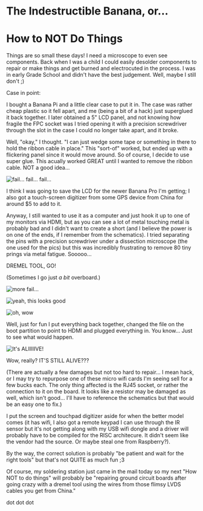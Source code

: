 The Indestructible Banana, or...
=====================================================
How to NOT Do Things
=====================================================

Things are so small these days! I need a microscope to even see components. Back when I was a child I could easily desolder components to repair or make things and get burned and electrocuted in the process. I was in early Grade School and didn't have the best judgement. Well, maybe I still don't ;)

Case in point:

I bought a Banana Pi and a little clear case to put it in. The case was rather cheap plastic so it fell apart, and me (being a bit of a hack) just superglued it back together. I later obtained a 5" LCD panel, and not knowing how fragile the FPC socket was I tried opening it with a precision screwdriver through the slot in the case I could no longer take apart, and it broke.

Well, "okay," I thought. "I can just wedge some tape or something in there to hold the ribbon cable in place." This "sort-of" worked, but ended up with a flickering panel since it would move around. So of course, I decide to use super glue. This acually worked GREAT until I wanted to remove the ribbon cable. NOT a good idea...

![fail... fail... fail...](https://raw.githubusercontent.com/ericwilk/playground/master/youaredoingitwrong/IMG_0494.JPG "Evidence of a bad idea gone wrong.")

I think I was going to save the LCD for the newer Banana Pro I'm getting; I also got a touch-screen digitizer from some GPS device from China for around $5 to add to it.

Anyway, I still wanted to use it as a computer and just hook it up to one of my monitors via HDMI, but as you can see a lot of metal touching metal is probably bad and I didn't want to create a short (and I believe the power is on one of the ends, if I remember from the schematics). I tried separating the pins with a precision screwdriver under a dissection microscope (the one used for the pics) but this was incredibly frustrating to remove 80 tiny prings via metal fatigue. Sooooo...

DREMEL TOOL, GO!

(Sometimes I go just *a bit* overboard.)

![more fail...](https://raw.githubusercontent.com/ericwilk/playground/master/youaredoingitwrong/IMG_0495.JPG "Destruction.")

![yeah, this looks good](https://raw.githubusercontent.com/ericwilk/playground/master/youaredoingitwrong/IMG_0496.JPG "oops.")

![oh, wow](https://raw.githubusercontent.com/ericwilk/playground/master/youaredoingitwrong/IMG_0498.JPG "Okay, this CAN NOT possibly work, anymore.")

Well, just for fun I put everything back together, changed the file on the boot partition to point to HDMI and plugged everything in. You know... Just to see what would happen.

![It's ALIIIIIVE!](https://raw.githubusercontent.com/ericwilk/playground/master/youaredoingitwrong/IMG_0500.JPG "It's THE ENERGIZER BUNNY.")

Wow, really? IT'S STILL ALIVE???

(There are actually a few damages but not too hard to repair... I mean hack, or I may try to repurpose one of these micro wifi cards I'm seeing sell for a few bucks each. The only thing affected is the RJ45 socket, or rather the connection to it on the board. It looks like a resistor may be damaged as well, which isn't good... I'll have to reference the schematics but that would be an easy one to fix.)

I put the screen and touchpad digitizer aside for when the better model comes (it has wifi, I also got a remote keypad I can use through the IR sensor but it's not getting along with my USB wifi dongle and a driver will probably have to be compiled for the RISC architecure. It didn't seem like the vendor had the source. Or maybe steal one from Raspberry?).

By the way, the correct solution is probably "be patient and wait for the right tools" but that's not QUITE as much fun ;3

Of course, my soldering station just came in the mail today so my next "How NOT to do things" will probably be "repairing ground circuit boards after going crazy with a dremel tool using the wires from those flimsy LVDS cables you get from China."

dot dot dot
